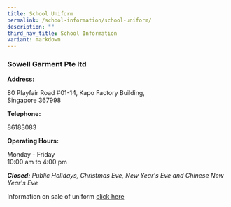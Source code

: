 ```yaml
---
title: School Uniform
permalink: /school-information/school-uniform/
description: ""
third_nav_title: School Information
variant: markdown
---
```

### Sowell Garment Pte ltd
**Address:**

80 Playfair Road #01-14,
Kapo Factory Building,  
Singapore 367998

**Telephone:**  

86183083

**Operating Hours:**  

Monday - Friday   
10:00 am to 4:00 pm

_**Closed:** Public Holidays, Christmas Eve, New Year's Eve and Chinese New Year's Eve_

Information on sale of uniform [click here](/files/Information_on_sale_of_uniform.pdf)